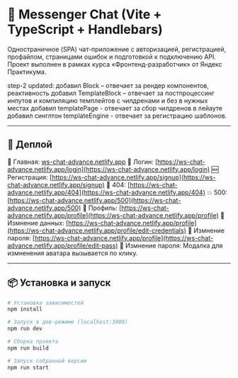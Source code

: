 # 🧩 Messenger Chat (Vite + TypeScript + Handlebars)

Одностраничное (SPA) чат-приложение с авторизацией, регистрацией, профайлом, страницами ошибок и подготовкой к подключению API.
Проект выполнен в рамках курса «Фронтенд-разработчик» от Яндекс Практикума.

step-2 updated:
добавил Block – отвечает за рендер компонентов, реактивность
добавил TemplateBlock – отвечает за постпроцессинг инпутов и компиляцию темплейтов с чилдренами и без в нужных местах
добавил templatePage - отвечает за сбор чилдренов в лейауте
добавил синглтон templateEngine - отвечает за регистрацию шаблонов.

---

## 🚀 Деплой

🔗 Главная: [ws-chat-advance.netlify.app](https://ws-chat-advance.netlify.app/)
🔐 Логин: [https://ws-chat-advance.netlify.app/login](https://ws-chat-advance.netlify.app/login)
🆕 Регистрация: [https://ws-chat-advance.netlify.app/signup](https://ws-chat-advance.netlify.app/signup)
🙈 404: [https://ws-chat-advance.netlify.app/404](https://ws-chat-advance.netlify.app/404)
💥 500: [https://ws-chat-advance.netlify.app/500](https://ws-chat-advance.netlify.app/500)
👤 Профиль: [https://ws-chat-advance.netlify.app/profile](https://ws-chat-advance.netlify.app/profile)
👤 Измнение данных: [https://ws-chat-advance.netlify.app/profile](https://ws-chat-advance.netlify.app/profile/edit-credentials)
👤 Измнение пароля: [https://ws-chat-advance.netlify.app/profile](https://ws-chat-advance.netlify.app/profile/edit-pass)
👤 Измнение пароля: Модалка для измненения аватара вызывается по клику.

---

## 📦 Установка и запуск

```bash
# Установка зависимостей
npm install

# Запуск в дев-режиме (localhost:3000)
npm run dev

# Сборка проекта
npm run build

# Запуск собранной версии
npm run start
```
